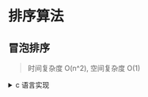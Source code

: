 # 排序算法

## 冒泡排序

> 时间复杂度 O(n^2), 空间复杂度 O(1)

<details> <summary> c 语言实现 </summary>
<p>

```c
void bubbleSort(int a_count, int* a) {
  for (int i = 0; i < a_count; i++) {
    for (int j = 0; j < a_count -1; j++) {
      if (a[j] < a[j+1]) {
        int b = 0;
        b = a[j];
        a[j] = a[j+1];
        a[j+1] = b;
      }
    }
  }
}
```

</p>
</details>
